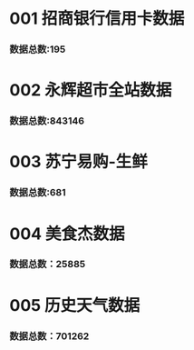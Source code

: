 # 001 招商银行信用卡数据
### 数据总数:195

# 002 永辉超市全站数据
### 数据总数:843146

# 003 苏宁易购-生鲜
### 数据总数:681

# 004 美食杰数据
### 数据总数：25885

# 005 历史天气数据
### 数据总数：701262





